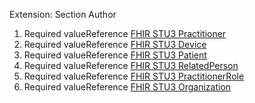 Extension: Section Author

1. Required valueReference [FHIR STU3 Practitioner](http://hl7.org/fhir/STU3/Practitioner.html)
1. Required valueReference [FHIR STU3 Device](http://hl7.org/fhir/STU3/Device.html)
1. Required valueReference [FHIR STU3 Patient](http://hl7.org/fhir/STU3/Patient.html)
1. Required valueReference [FHIR STU3 RelatedPerson](http://hl7.org/fhir/STU3/relatedperson.html)
1. Required valueReference [FHIR STU3 PractitionerRole](http://hl7.org/fhir/STU3/PractitionerRole.html)
1. Required valueReference [FHIR STU3 Organization](http://hl7.org/fhir/STU3/Organization.html)

